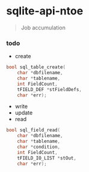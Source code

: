 # sqlite-api-ntoe
> Job accumulation  

### todo
* create
```cpp
bool sql_table_create(
    char *dbfilename, 
    char *tablename, 
    int FieldCount, 
    tFIELD_DEF *stFieldDefs, 
    char *err);
```
* write
* update
* read
```cpp
bool sql_field_read(
    char *dbfilename, 
    char *tablename, 
    char *condition, 
    int FieldCount, 
    tFIELD_IO_LIST *stOut,
    char *err);
```
